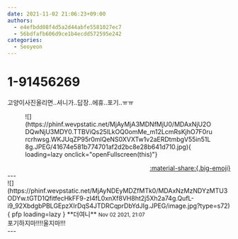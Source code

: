 ```yaml
---
date: 2021-11-02 21:06:23+09:00
authors:
  - e4efbdd08f4d5a2d44abfe5581027ec7
  - 56bdfafb606d9ce1b4ecdd572595e242
categories:
  - Seoyeon
---
```


# 1-91456269

<div class="post-container" markdown="1">
<div class="content-container md-sidebar__scrollwrap" markdown="1">

고양이사진올리면..셔니가..답장..에휴..포기..ㅠㅠ
<figure markdown="1">
![](https://phinf.wevpstatic.net/MjAyMjA3MDNfMjU0/MDAxNjU2ODQwNjU3MDY0.TTBViQs25lLkOQ0omMe_m12LcmRsKjhO7F0rurcrhwsg.WKJUqZP95r0mlQeNS0XVXTw1v2aERDtmbgV55in51L8g.JPEG/41674e581b774701af2d2bc8e28b641d710.jpg){ loading=lazy onclick="openFullscreen(this)"}
</figure>


</div>
</div>

<div style="text-align: right;" markdown="1">
<a href="https://weverse.io/fromis9/fanpost/1-91456269" style="text-align: right;">:material-share:{.big-emoji}</a>
</div>
---

<div class="comments-container md-sidebar__scrollwrap" markdown="1">
<div class="comment" markdown="1">
<div class='id-container' markdown="1">
![](https://phinf.wevpstatic.net/MjAyNDEyMDZfMTk0/MDAxNzMzNDYzMTU3ODYw.tGTD1QfitfecHkFF9-zI4fL0xnXf8VH8ht2j5Xh2a74g.QufL-i9_92XbdgbPBLGEpzXIrDqS4JTDRCqprDbYdJIg.JPEG/image.jpg?type=s72){ pfp loading=lazy }
**<span class="artist">더여니</span>** <small>Nov 02 2021, 21:07</small><br>
</div>
<div class='comment-body' markdown="1">
포기하지마!!!!울지마!!!
</div>
</div>
</div>
---
